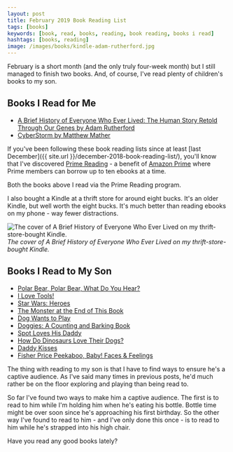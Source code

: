 ```yaml
---
layout: post
title: February 2019 Book Reading List
tags: [books]
keywords: [book, read, books, reading, book reading, books i read]
hashtags: [books, reading]
image: /images/books/kindle-adam-rutherford.jpg
---
```


February is a short month (and the only truly four-week month) but I still managed to finish two books. And, of course, I've read plenty of children's books to my son.

## Books I Read for Me

* [A Brief History of Everyone Who Ever Lived: The Human Story Retold Through Our Genes by Adam Rutherford](https://www.abebooks.com/products/isbn/9781615194049/30241883415)
* [CyberStorm by Matthew Mather](https://www.abebooks.com/products/isbn/9780991677191/30239924995)

If you've been following these book reading lists since at least [last December]({{ site.url }}/december-2018-book-reading-list/), you'll know that I've discovered [Prime Reading](https://www.amazon.com/kindle-dbs/hz/bookshelf/prime/?tag=hendrixjoseph-20) - a benefit of [Amazon Prime](https://www.amazon.com/amazonprime?tag=hendrixjoseph-20) where Prime members can borrow up to ten ebooks at a time.

Both the books above I read via the Prime Reading program.

I also bought a Kindle at a thrift store for around eight bucks. It's an older Kindle, but well worth the eight bucks. It's much better than reading ebooks on my phone - way fewer distractions.

![The cover of A Brief History of Everyone Who Ever Lived on my thrift-store-bought Kindle.](/images/books/kindle-adam-rutherford.jpg)
*The cover of A Brief History of Everyone Who Ever Lived on my thrift-store-bought Kindle.*

## Books I Read to My Son

* [Polar Bear, Polar Bear, What Do You Hear?](https://www.abebooks.com/products/isbn/9780805053883/30130515213)
* [I Love Tools!](https://www.abebooks.com/products/isbn/9780060092870/30162926422)
* [Star Wars: Heroes](https://www.abebooks.com/products/isbn/9780545169691/22870494824)
* [The Monster at the End of This Book](https://www.abebooks.com/products/isbn/9780307010858)
* [Dog Wants to Play](https://www.abebooks.com/products/isbn/9780670016334/22915683944)
* [Doggies: A Counting and Barking Book](https://www.abebooks.com/products/isbn/9780671493189/22683238549)
* [Spot Loves His Daddy](https://www.abebooks.com/products/isbn/9780399243516/22664586259)
* [How Do Dinosaurs Love Their Dogs?](https://www.abebooks.com/products/isbn/9780545153522/30220052626)
* [Daddy Kisses](https://www.abebooks.com/products/isbn/9780811839143/30045923112)
* [Fisher Price Peekaboo, Baby! Faces & Feelings](https://www.abebooks.com/products/isbn/9780007285747/22684589180)

The thing with reading to my son is that I have to find ways to ensure he's a captive audience. As I've said many times in previous posts, he'd much rather be on the floor exploring and playing than being read to.

So far I've found two ways to make him a captive audience. The first is to read to him while I'm holding him when he's eating his bottle. Bottle time might be over soon since he's approaching his first birthday. So the other way I've found to read to him - and I've only done this once - is to read to him while he's strapped into his high chair.

Have you read any good books lately?
